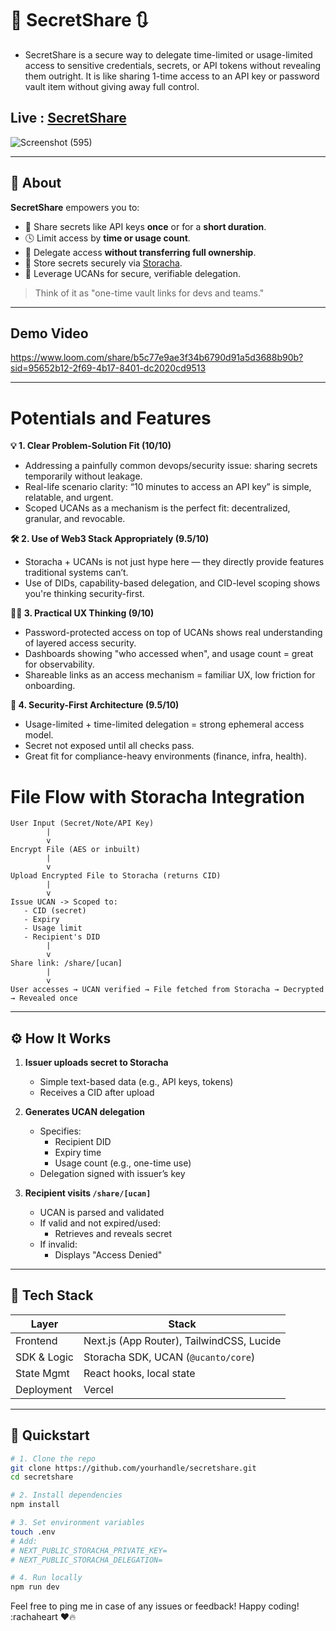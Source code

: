 # 🔐 SecretShare 🔃
- SecretShare is a secure way to delegate time-limited or usage-limited access to sensitive credentials, secrets, or API tokens without revealing them outright. It is like sharing 1-time access to an API key or password vault item without giving away full control.
   <!-- ![SecretShare Banner](public/banner.png)   -->

## Live : [SecretShare](https://secret-share-lilac.vercel.app/)

![Screenshot (595)](https://github.com/user-attachments/assets/01f40596-a7b5-4349-b92c-67690871075f)

---

## 📖 About

**SecretShare** empowers you to:
- 🔄 Share secrets like API keys **once** or for a **short duration**.
- 🕓 Limit access by **time or usage count**.
- 🧾 Delegate access **without transferring full ownership**.
- 📁 Store secrets securely via [Storacha](https://docs.storacha.network).
- 🪪 Leverage UCANs for secure, verifiable delegation.

> Think of it as "one-time vault links for devs and teams."

---

## Demo Video

https://www.loom.com/share/b5c77e9ae3f34b6790d91a5d3688b90b?sid=95652b12-2f69-4b17-8401-dc2020cd9513

---

# Potentials and Features

**💡 1. Clear Problem-Solution Fit (10/10)**
- Addressing a painfully common devops/security issue: sharing secrets temporarily without leakage.
- Real-life scenario clarity: “10 minutes to access an API key” is simple, relatable, and urgent.
- Scoped UCANs as a mechanism is the perfect fit: decentralized, granular, and revocable.

**🛠️ 2. Use of Web3 Stack Appropriately (9.5/10)**
- Storacha + UCANs is not just hype here — they directly provide features traditional systems can’t.
- Use of DIDs, capability-based delegation, and CID-level scoping shows you're thinking security-first.

**🧑‍💻 3. Practical UX Thinking (9/10)**
- Password-protected access on top of UCANs shows real understanding of layered access security.
- Dashboards showing "who accessed when", and usage count = great for observability.
- Shareable links as an access mechanism = familiar UX, low friction for onboarding.

**🔐 4. Security-First Architecture (9.5/10)**
- Usage-limited + time-limited delegation = strong ephemeral access model.
- Secret not exposed until all checks pass.
- Great fit for compliance-heavy environments (finance, infra, health).


# File Flow with Storacha Integration

```
User Input (Secret/Note/API Key)
        |
        v
Encrypt File (AES or inbuilt)
        |
        v
Upload Encrypted File to Storacha (returns CID)
        |
        v
Issue UCAN -> Scoped to:
   - CID (secret)
   - Expiry
   - Usage limit
   - Recipient's DID
        |
        v
Share link: /share/[ucan]
        |
        v
User accesses → UCAN verified → File fetched from Storacha → Decrypted → Revealed once
```

---

<!-- ## 📽️ Live Demo

[🔗 Watch the 2-min demo on YouTube](https://youtu.be/demo-secretshare)  
[🌐 Try Live Now](https://secretshare.vercel.app)

--> 

## ⚙️ How It Works

1. **Issuer uploads secret to Storacha**
   - Simple text-based data (e.g., API keys, tokens)
   - Receives a CID after upload

2. **Generates UCAN delegation**
   - Specifies:
     - Recipient DID
     - Expiry time
     - Usage count (e.g., one-time use)
   - Delegation signed with issuer’s key

3. **Recipient visits `/share/[ucan]`**
   - UCAN is parsed and validated
   - If valid and not expired/used:
     - Retrieves and reveals secret
   - If invalid:
     - Displays "Access Denied"

---

## 🧰 Tech Stack

| Layer        | Stack                                      |
|--------------|--------------------------------------------|
| Frontend     | Next.js (App Router), TailwindCSS, Lucide  |
| SDK & Logic  | Storacha SDK, UCAN (`@ucanto/core`)        |
| State Mgmt   | React hooks, local state                   |
| Deployment   | Vercel                                     |

---

## 🚀 Quickstart

```bash
# 1. Clone the repo
git clone https://github.com/yourhandle/secretshare.git
cd secretshare

# 2. Install dependencies
npm install

# 3. Set environment variables
touch .env
# Add:
# NEXT_PUBLIC_STORACHA_PRIVATE_KEY=
# NEXT_PUBLIC_STORACHA_DELEGATION=

# 4. Run locally
npm run dev
```

Feel free to ping me in case of any issues or feedback! Happy coding! :rachaheart ♥🔥
